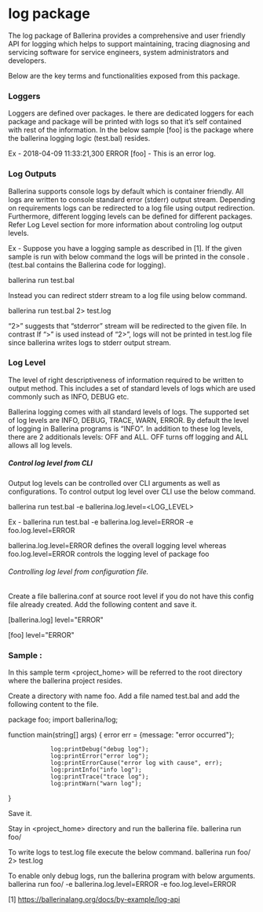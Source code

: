 # log package

The log package of Ballerina provides a comprehensive and user friendly API for logging which helps to support maintaining, tracing diagnosing and servicing software for service engineers, system administrators and developers. 


Below are the key terms and functionalities exposed from this package.

### Loggers 

Loggers are defined over packages. Ie there are dedicated loggers for each package and package will be printed with logs so that it’s self contained with rest of the information.  In the below sample [foo] is the package where the ballerina logging logic (test.bal) resides.

Ex - 2018-04-09 11:33:21,300 ERROR [foo] - This is an error log.


### Log Outputs 

Ballerina supports console logs by default which is container friendly. All logs are written to console standard  error (stderr) output stream. Depending on requirements logs can be redirected to a log file using output redirection. Furthermore, different logging levels can be defined for different packages. Refer Log Level section for more information about controling log output levels.

Ex - Suppose you have a logging sample as described in [1]. If the given sample is run with below command the logs will be printed in the console . (test.bal contains the Ballerina code for logging).

ballerina run test.bal

Instead you can redirect stderr stream to a log file using below command. 

ballerina run test.bal 2> test.log

“2>” suggests that “stderror” stream will be redirected to the given file. In contrast  If “>” is used instead of “2>”, logs will not be printed in test.log file since ballerina writes logs to stderr output stream.


### Log Level

The level of right descriptiveness of information required to be written to output method. This includes a set of standard levels of logs which are used commonly such as INFO, DEBUG etc. 

Ballerina logging comes with all standard levels of logs. The supported set of log levels are INFO, DEBUG, TRACE, WARN, ERROR. By default the level of logging in Ballerina programs is “INFO”. In addition to these log levels, there are 2 additionals levels: OFF and ALL. OFF turns off logging and ALL allows all log levels. 

##### Control log level from CLI

Output log levels can be controlled over CLI arguments as well as configurations. To control output log level over CLI use the below command.

ballerina run test.bal -e ballerina.log.level=<LOG_LEVEL>

Ex - ballerina run test.bal -e ballerina.log.level=ERROR -e foo.log.level=ERROR

ballerina.log.level=ERROR defines the overall logging level whereas foo.log.level=ERROR controls the logging level of package foo

###### Controlling log level from configuration file. 

Create a file ballerina.conf at source root level if you do not have this config file already created. Add the following content and save it.

[ballerina.log]
level="ERROR"

[foo]
level="ERROR"


### Sample : 

In this sample term <project_home> will be referred to the root directory where the ballerina project resides.

Create a directory with name foo.
Add a file named test.bal and add the following content to the file.

package foo;
import ballerina/log;

function main(string[] args) {
    			error err = {message: "error occurred"};

    			log:printDebug("debug log");
    			log:printError("error log");
    			log:printErrorCause("error log with cause", err);
    			log:printInfo("info log");
    			log:printTrace("trace log");
    			log:printWarn("warn log");
}

Save it.

Stay in <project_home> directory and run the ballerina file.
ballerina run foo/

To write logs to test.log file execute the below command.
ballerina run foo/ 2> test.log

To enable only debug logs, run the ballerina program with below arguments.
ballerina run foo/ -e ballerina.log.level=ERROR -e foo.log.level=ERROR

		
[1] https://ballerinalang.org/docs/by-example/log-api



